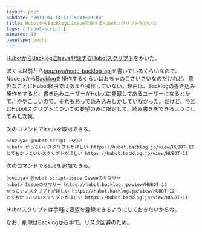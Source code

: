 ```yaml
---
layout: post
pubdate: "2014-04-14T14:15:33+09:00"
title: HubotからBacklogにIssue登録するHubotスクリプトをかいた
tags: ['hubot-script']
minutes: 13
pagetype: posts
---
```

[HubotからBacklogにIssue登録するHubotスクリプト](https://github.com/faithcreates/hubot-scripts/pull/23)をかいた。

ぼくは以前から[bouzuya/node-backlog-api][]を書いているくらいなので、Node.jsから[Backlog](http://www.backlog.jp/)を操作するくらいはおちゃのこさいさいなのだけれど、意外なことにHubot経由ではあまり操作していない。理由は、Backlogの書き込み操作をすると、書き込みユーザーがHubotに登録してあるユーザーになるとかで、ややこしいので。それもあって読み込みしかしていなかった。だけど、今回はHubotスクリプトについての要望のみに限定して、読み書きをできるようにしてみた次第。

次のコマンドでIssueを取得できる。

    bouzuya> @hubot script-issue
    hubot> かっこいいスクリプトがほしい https://hubot.backlog.jp/view/HUBOT-12
    とてもかっこいいスクリプトがほしい https://hubot.backlog.jp/view/HUBOT-11

次のコマンドでIssueを追加できる。

    bouzuya> @hubot script-issue Issueのサマリー
    hubot> Issueのサマリー https://hubot.backlog.jp/view/HUBOT-13
    かっこいいスクリプトがほしい https://hubot.backlog.jp/view/HUBOT-12
    とてもかっこいいスクリプトがほしい https://hubot.backlog.jp/view/HUBOT-11

Hubotスクリプトは手軽に要望を登録できるようにしておきたいからね。

なお、削除はBacklogから手で。リスク回避のため。

[bouzuya/node-backlog-api]: https://github.com/bouzuya/node-backlog-api

